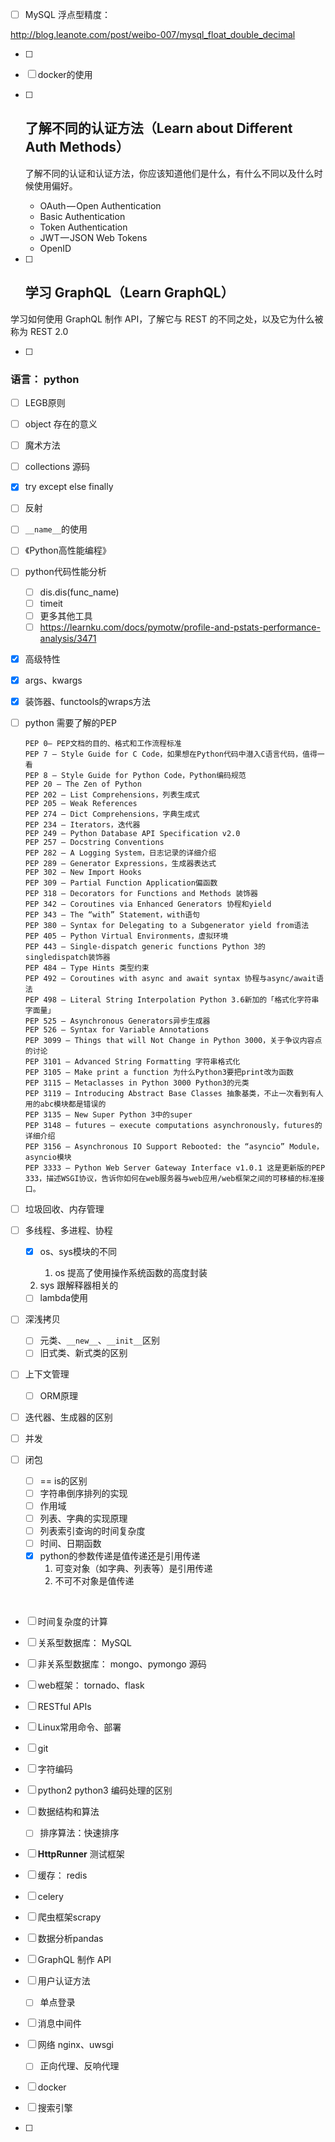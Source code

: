 - [ ] MySQL  浮点型精度：


http://blog.leanote.com/post/weibo-007/mysql_float_double_decimal

- [ ] 

- [ ] docker的使用

- [ ] ## 了解不同的认证方法（Learn about Different Auth Methods）

  了解不同的认证和认证方法，你应该知道他们是什么，有什么不同以及什么时候使用偏好。

  - OAuth — Open Authentication
  - Basic Authentication
  - Token Authentication
  - JWT — JSON Web Tokens
  - OpenID

- [ ] ## 学习 GraphQL（Learn GraphQL）

学习如何使用 GraphQL 制作 API，了解它与 REST 的不同之处，以及它为什么被称为 REST 2.0



- [ ] 

### 语言： python

- [ ] LEGB原则
- [ ] object 存在的意义
- [ ] 魔术方法
- [ ] collections 源码
- [x] try except  else finally
- [ ] 反射

- [ ] `__name__`的使用

- [ ] 《Python高性能编程》

- [ ] python代码性能分析

  - [ ] dis.dis(func_name) 
  - [ ] timeit
  - [ ] 更多其他工具
  - [ ] https://learnku.com/docs/pymotw/profile-and-pstats-performance-analysis/3471

- [x] 高级特性
  
- [x] args、kwargs

- [x] 装饰器、functools的wraps方法
  
- [ ] python 需要了解的PEP
  
  ```shell
  PEP 0– PEP文档的目的、格式和工作流程标准
  PEP 7 — Style Guide for C Code，如果想在Python代码中潜入C语言代码，值得一看
  PEP 8 — Style Guide for Python Code，Python编码规范
  PEP 20 — The Zen of Python
  PEP 202 — List Comprehensions，列表生成式
  PEP 205 — Weak References
  PEP 274 — Dict Comprehensions，字典生成式
  PEP 234 — Iterators，迭代器
  PEP 249 — Python Database API Specification v2.0
  PEP 257 — Docstring Conventions
  PEP 282 — A Logging System，日志记录的详细介绍
  PEP 289 — Generator Expressions，生成器表达式
  PEP 302 — New Import Hooks
  PEP 309 — Partial Function Application偏函数
  PEP 318 — Decorators for Functions and Methods 装饰器
  PEP 342 — Coroutines via Enhanced Generators 协程和yield
  PEP 343 — The “with” Statement，with语句
  PEP 380 — Syntax for Delegating to a Subgenerator yield from语法
  PEP 405 — Python Virtual Environments，虚拟环境
  PEP 443 — Single-dispatch generic functions Python 3的singledispatch装饰器
  PEP 484 — Type Hints 类型约束
  PEP 492 — Coroutines with async and await syntax 协程与async/await语法
  PEP 498 — Literal String Interpolation Python 3.6新加的「格式化字符串字面量」
  PEP 525 — Asynchronous Generators异步生成器
  PEP 526 — Syntax for Variable Annotations
  PEP 3099 — Things that will Not Change in Python 3000，关于争议内容点的讨论
  PEP 3101 — Advanced String Formatting 字符串格式化
  PEP 3105 — Make print a function 为什么Python3要把print改为函数
  PEP 3115 — Metaclasses in Python 3000 Python3的元类
  PEP 3119 — Introducing Abstract Base Classes 抽象基类，不止一次看到有人用的abc模块都是错误的
  PEP 3135 — New Super Python 3中的super
  PEP 3148 — futures – execute computations asynchronously，futures的详细介绍
  PEP 3156 — Asynchronous IO Support Rebooted: the “asyncio” Module，asyncio模块
  PEP 3333 — Python Web Server Gateway Interface v1.0.1 这是更新版的PEP 333，描述WSGI协议，告诉你如何在web服务器与web应用/web框架之间的可移植的标准接口。
  ```
  
  
  
- [ ] 垃圾回收、内存管理

- [ ] 多线程、多进程、协程
  - [x] os、sys模块的不同

    1. os 提高了使用操作系统函数的高度封装
  2. sys 跟解释器相关的
  - [ ] lambda使用
  
- [ ] 深浅拷贝
  - [ ] 元类、```__new__```、```__init__```区别
  - [ ] 旧式类、新式类的区别
  
- [ ] 上下文管理
  
  - [ ] ORM原理
  
- [ ] 迭代器、生成器的区别
  
- [ ] 并发

- [ ] 闭包
  - [ ] ==  is的区别
  - [ ] 字符串倒序排列的实现
  - [ ] 作用域
  - [ ] 列表、字典的实现原理
  - [ ] 列表索引查询的时间复杂度
  - [ ] 时间、日期函数
  - [x] python的参数传递是值传递还是引用传递
    1. 可变对象（如字典、列表等）是引用传递
    2. 不可不对象是值传递


​    

- [ ] 时间复杂度的计算
- [ ] 关系型数据库： MySQL
- [ ] 非关系型数据库： mongo、pymongo 源码
- [ ] web框架： tornado、flask
- [ ] RESTful APIs
- [ ] Linux常用命令、部署
- [ ] git 
- [ ] 字符编码
- [ ] python2 python3 编码处理的区别
- [ ] 数据结构和算法

  - [ ] 排序算法：快速排序
- [ ] **HttpRunner** 测试框架
- [ ] 缓存： redis
- [ ] celery
- [ ] 爬虫框架scrapy
- [ ] 数据分析pandas
- [ ] GraphQL 制作 API
- [ ] 用户认证方法

  - [ ] 单点登录
- [ ] 消息中间件
- [ ] 网络 nginx、uwsgi

  - [ ] 正向代理、反响代理
- [ ] docker
- [ ] 搜索引擎
- [ ] 


